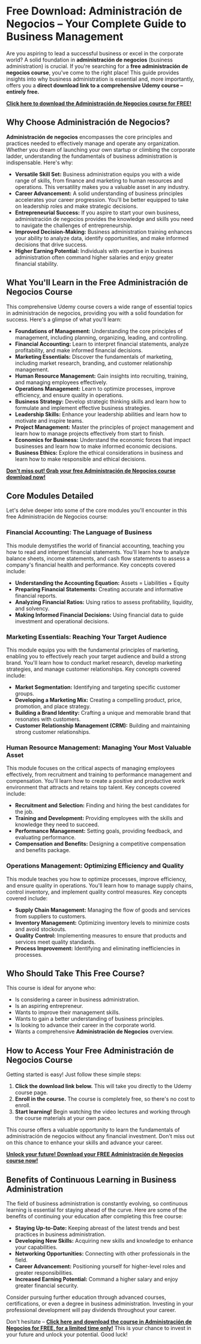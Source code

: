 # Free Download: Administración de Negocios – Your Complete Guide to Business Management

Are you aspiring to lead a successful business or excel in the corporate world? A solid foundation in **administración de negocios** (business administration) is crucial. If you're searching for a **free administración de negocios course**, you've come to the right place! This guide provides insights into why business administration is essential and, more importantly, offers you a **direct download link to a comprehensive Udemy course – entirely free.**

[**Click here to download the Administración de Negocios course for FREE!**](https://udemywork.com/administracion-de-negocios)

## Why Choose Administración de Negocios?

**Administración de negocios** encompasses the core principles and practices needed to effectively manage and operate any organization. Whether you dream of launching your own startup or climbing the corporate ladder, understanding the fundamentals of business administration is indispensable. Here's why:

*   **Versatile Skill Set:** Business administration equips you with a wide range of skills, from finance and marketing to human resources and operations. This versatility makes you a valuable asset in any industry.
*   **Career Advancement:** A solid understanding of business principles accelerates your career progression. You'll be better equipped to take on leadership roles and make strategic decisions.
*   **Entrepreneurial Success:** If you aspire to start your own business, administración de negocios provides the knowledge and skills you need to navigate the challenges of entrepreneurship.
*   **Improved Decision-Making:** Business administration training enhances your ability to analyze data, identify opportunities, and make informed decisions that drive success.
*   **Higher Earning Potential:** Individuals with expertise in business administration often command higher salaries and enjoy greater financial stability.

## What You'll Learn in the Free Administración de Negocios Course

This comprehensive Udemy course covers a wide range of essential topics in administración de negocios, providing you with a solid foundation for success. Here's a glimpse of what you'll learn:

*   **Foundations of Management:** Understanding the core principles of management, including planning, organizing, leading, and controlling.
*   **Financial Accounting:** Learn to interpret financial statements, analyze profitability, and make informed financial decisions.
*   **Marketing Essentials:** Discover the fundamentals of marketing, including market research, branding, and customer relationship management.
*   **Human Resource Management:** Gain insights into recruiting, training, and managing employees effectively.
*   **Operations Management:** Learn to optimize processes, improve efficiency, and ensure quality in operations.
*   **Business Strategy:** Develop strategic thinking skills and learn how to formulate and implement effective business strategies.
*   **Leadership Skills:** Enhance your leadership abilities and learn how to motivate and inspire teams.
*   **Project Management:** Master the principles of project management and learn how to manage projects effectively from start to finish.
*   **Economics for Business:** Understand the economic forces that impact businesses and learn how to make informed economic decisions.
*   **Business Ethics:** Explore the ethical considerations in business and learn how to make responsible and ethical decisions.

[**Don't miss out! Grab your free Administración de Negocios course download now!**](https://udemywork.com/administracion-de-negocios)

## Core Modules Detailed

Let's delve deeper into some of the core modules you'll encounter in this free Administración de Negocios course:

### Financial Accounting: The Language of Business

This module demystifies the world of financial accounting, teaching you how to read and interpret financial statements. You'll learn how to analyze balance sheets, income statements, and cash flow statements to assess a company's financial health and performance. Key concepts covered include:

*   **Understanding the Accounting Equation:** Assets = Liabilities + Equity
*   **Preparing Financial Statements:** Creating accurate and informative financial reports.
*   **Analyzing Financial Ratios:** Using ratios to assess profitability, liquidity, and solvency.
*   **Making Informed Financial Decisions:** Using financial data to guide investment and operational decisions.

### Marketing Essentials: Reaching Your Target Audience

This module equips you with the fundamental principles of marketing, enabling you to effectively reach your target audience and build a strong brand. You'll learn how to conduct market research, develop marketing strategies, and manage customer relationships. Key concepts covered include:

*   **Market Segmentation:** Identifying and targeting specific customer groups.
*   **Developing a Marketing Mix:** Creating a compelling product, price, promotion, and place strategy.
*   **Building a Brand Identity:** Crafting a unique and memorable brand that resonates with customers.
*   **Customer Relationship Management (CRM):** Building and maintaining strong customer relationships.

### Human Resource Management: Managing Your Most Valuable Asset

This module focuses on the critical aspects of managing employees effectively, from recruitment and training to performance management and compensation. You'll learn how to create a positive and productive work environment that attracts and retains top talent. Key concepts covered include:

*   **Recruitment and Selection:** Finding and hiring the best candidates for the job.
*   **Training and Development:** Providing employees with the skills and knowledge they need to succeed.
*   **Performance Management:** Setting goals, providing feedback, and evaluating performance.
*   **Compensation and Benefits:** Designing a competitive compensation and benefits package.

### Operations Management: Optimizing Efficiency and Quality

This module teaches you how to optimize processes, improve efficiency, and ensure quality in operations. You'll learn how to manage supply chains, control inventory, and implement quality control measures. Key concepts covered include:

*   **Supply Chain Management:** Managing the flow of goods and services from suppliers to customers.
*   **Inventory Management:** Optimizing inventory levels to minimize costs and avoid stockouts.
*   **Quality Control:** Implementing measures to ensure that products and services meet quality standards.
*   **Process Improvement:** Identifying and eliminating inefficiencies in processes.

## Who Should Take This Free Course?

This course is ideal for anyone who:

*   Is considering a career in business administration.
*   Is an aspiring entrepreneur.
*   Wants to improve their management skills.
*   Wants to gain a better understanding of business principles.
*   Is looking to advance their career in the corporate world.
*   Wants a comprehensive **Administración de Negocios** overview.

## How to Access Your Free Administración de Negocios Course

Getting started is easy! Just follow these simple steps:

1.  **Click the download link below.** This will take you directly to the Udemy course page.
2.  **Enroll in the course.** The course is completely free, so there's no cost to enroll.
3.  **Start learning!** Begin watching the video lectures and working through the course materials at your own pace.

This course offers a valuable opportunity to learn the fundamentals of administración de negocios without any financial investment. Don't miss out on this chance to enhance your skills and advance your career.

[**Unlock your future! Download your FREE Administración de Negocios course now!**](https://udemywork.com/administracion-de-negocios)

## Benefits of Continuous Learning in Business Administration

The field of business administration is constantly evolving, so continuous learning is essential for staying ahead of the curve. Here are some of the benefits of continuing your education after completing this free course:

*   **Staying Up-to-Date:** Keeping abreast of the latest trends and best practices in business administration.
*   **Developing New Skills:** Acquiring new skills and knowledge to enhance your capabilities.
*   **Networking Opportunities:** Connecting with other professionals in the field.
*   **Career Advancement:** Positioning yourself for higher-level roles and greater responsibilities.
*   **Increased Earning Potential:** Command a higher salary and enjoy greater financial security.

Consider pursuing further education through advanced courses, certifications, or even a degree in business administration. Investing in your professional development will pay dividends throughout your career.

Don't hesitate – **[Click here and download the course in Administración de Negocios for FREE, for a limited time only!](https://udemywork.com/administracion-de-negocios)** This is your chance to invest in your future and unlock your potential. Good luck!
